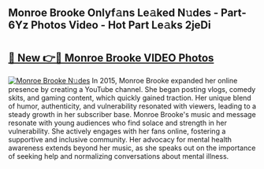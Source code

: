 ## Monroe Brooke Onlyf𝚊ns Le𝚊ked N𝚞des - Part-6Yz Photos Video - Hot Part Le𝚊ks 2jeDi

# <h2><a href="http://ac33024.deff.icu/?id=Monroe+Brooke">🔗 New 👉🔴 Monroe Brooke VIDEO Photos</a></h2>

[![Monroe Brooke N𝚞des](https://i.imgur.com/rIISA9y.gif)](http://ac33024.deff.icu/?id=Monroe+Brooke)
In 2015, Monroe Brooke expanded her online presence by creating a YouTube channel. She began posting vlogs, comedy skits, and gaming content, which quickly gained traction. Her unique blend of humor, authenticity, and vulnerability resonated with viewers, leading to a steady growth in her subscriber base. Monroe Brooke's music and message resonate with young audiences who find solace and strength in her vulnerability. She actively engages with her fans online, fostering a supportive and inclusive community. Her advocacy for mental health awareness extends beyond her music, as she speaks out on the importance of seeking help and normalizing conversations about mental illness.
